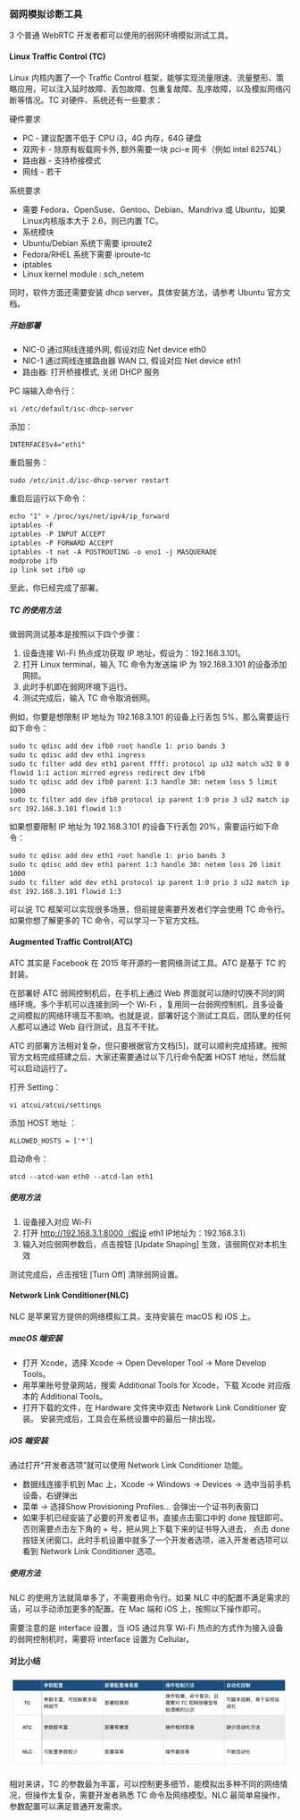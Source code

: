### 弱网模拟诊断工具

3 个普通 WebRTC 开发者都可以使用的弱网环境模拟测试工具。

#### Linux Traffic Control (TC)

Linux 内核内置了一个 Traffic Control 框架，能够实现流量限速、流量整形、策略应用，可以注入延时故障、丢包故障、包重复故障、乱序故障，以及模拟网络闪断等情况。TC 对硬件、系统还有一些要求：

硬件要求

- PC - 建议配置不低于 CPU i3，4G 内存，64G 硬盘
- 双网卡 - 除原有板载网卡外, 额外需要一块 pci-e 网卡（例如 intel 82574L）
- 路由器 - 支持桥接模式
- 网线 - 若干

系统要求

- 需要 Fedora、OpenSuse、Gentoo、Debian、Mandriva 或 Ubuntu，如果Linux内核版本大于 2.6，则已内置 TC。
- 系统模块
- Ubuntu/Debian 系统下需要 iproute2
- Fedora/RHEL 系统下需要 iproute-tc
- iptables
- Linux kernel module : sch_netem

同时，软件方面还需要安装 dhcp server。具体安装方法，请参考 Ubuntu 官方文档。

##### 开始部署

- NIC-0 通过网线连接外网, 假设对应 Net device eth0
- NIC-1 通过网线连接路由器 WAN 口, 假设对应 Net device eth1
- 路由器: 打开桥接模式, 关闭 DHCP 服务

PC 端输入命令行：

```text
vi /etc/default/isc-dhcp-server
```

添加：

```text
INTERFACESv4="eth1"
```

重启服务：

```text
sudo /etc/init.d/isc-dhcp-server restart
```

重启后运行以下命令：

```text
echo "1" > /proc/sys/net/ipv4/ip_forward
iptables -F
iptables -P INPUT ACCEPT
iptables -P FORWARD ACCEPT
iptables -t nat -A POSTROUTING -o eno1 -j MASQUERADE
modprobe ifb
ip link set ifb0 up
```

至此，你已经完成了部署。

##### TC 的使用方法

做弱网测试基本是按照以下四个步骤：

1. 设备连接 Wi-Fi 热点成功获取 IP 地址，假设为：192.168.3.101。
2. 打开 Linux terminal，输入 TC 命令为发送端 IP 为 192.168.3.101 的设备添加网损。
3. 此时手机即在弱网环境下运行。
4. 测试完成后，输入 TC 命令取消弱网。

例如，你要是想限制 IP 地址为 192.168.3.101 的设备上行丢包 5%，那么需要运行如下命令：

```text
sudo tc qdisc add dev ifb0 root handle 1: prio bands 3
sudo tc qdisc add dev eth1 ingress
sudo tc filter add dev eth1 parent ffff: protocol ip u32 match u32 0 0 flowid 1:1 action mirred egress redirect dev ifb0
sudo tc qdisc add dev ifb0 parent 1:3 handle 30: netem loss 5 limit 1000
sudo tc filter add dev ifb0 protocol ip parent 1:0 prio 3 u32 match ip src 192.168.3.101 flowid 1:3
```

如果想要限制 IP 地址为 192.168.3.101 的设备下行丢包 20%，需要运行如下命令：

```text
sudo tc qdisc add dev eth1 root handle 1: prio bands 3
sudo tc qdisc add dev eth1 parent 1:3 handle 30: netem loss 20 limit 1000
sudo tc filter add dev eth1 protocol ip parent 1:0 prio 3 u32 match ip dst 192.168.3.101 flowid 1:3
```

可以说 TC 框架可以实现很多场景，但前提是需要开发者们学会使用 TC 命令行。如果你想了解更多的 TC 命令，可以学习一下官方文档。

#### Augmented Traffic Control(ATC)

ATC 其实是 Facebook 在 2015 年开源的一套网络测试工具。ATC 是基于 TC 的封装。

在部署好 ATC 弱网控制机后，在手机上通过 Web 界面就可以随时切换不同的网络环境。多个手机可以连接到同一个 Wi-Fi ，复用同一台弱网控制机，且多设备之间模拟的网络环境互不影响。也就是说，部署好这个测试工具后，团队里的任何人都可以通过 Web 自行测试，且互不干扰。

ATC 的部署方法相对复杂，但只要根据官方文档[5]，就可以顺利完成搭建。按照官方文档完成搭建之后，大家还需要通过以下几行命令配置 HOST 地址，然后就可以启动运行了。

打开 Setting：

```shell
vi atcui/atcui/settings
```

添加 HOST 地址 ：

```shell
ALLOWED_HOSTS = ['*']
```

启动命令：

```shell
atcd --atcd-wan eth0 --atcd-lan eth1
```

##### 使用方法

1. 设备接入对应 Wi-Fi
2. 打开 http://192.168.3.1:8000（假设 eth1 IP地址为：192.168.3.1）
3. 输入对应弱网参数后，点击按钮 [Update Shaping] 生效，该弱网仅对本机生效

测试完成后，点击按钮 [Turn Off] 清除弱网设置。

#### Network Link Conditioner(NLC)

NLC 是苹果官方提供的网络模拟工具，支持安装在 macOS 和 iOS 上。

##### macOS 端安装

- 打开 Xcode，选择 Xcode -> Open Developer Tool -> More Develop Tools。
- 用苹果账号登录网站，搜索 Additional Tools for Xcode，下载 Xcode 对应版本的 Additional Tools。
- 打开下载的文件，在 Hardware 文件夹中双击 Network Link Conditioner 安装。 安装完成后，工具会在系统设置中的最后一排出现。

##### iOS 端安装

通过打开“开发者选项”就可以使用 Network Link Conditioner 功能。

- 数据线连接手机到 Mac 上，Xcode -> Windows -> Devices -> 选中当前手机设备，右键弹出
- 菜单 -> 选择Show Provisioning Profiles... 会弹出一个证书列表窗口
- 如果手机已经安装了必要的开发者证书，直接点击窗口中的 done 按钮即可。否则需要点击左下角的 + 号，把从网上下载下来的证书导入进去， 点击 done 按钮关闭窗口。此时手机设置中就多了一个开发者选项，进入开发者选项可以看到 Network Link Conditioner 选项。

##### 使用方法

NLC 的使用方法就简单多了，不需要用命令行。如果 NLC 中的配置不满足需求的话，可以手动添加更多的配置。在 Mac 端和 iOS 上，按照以下操作即可。

需要注意的是 interface 设置，当 iOS 通过共享 Wi-Fi 热点的方式作为接入设备的弱网控制机时，需要将 interface 设置为 Cellular。

#### 对比小结

![](./png/弱网模拟工具.jpg)

相对来讲，TC 的参数最为丰富，可以控制更多细节，能模拟出多种不同的网络情况，但操作太复杂，需要开发者熟悉 TC 命令及网络模型。NLC 最简单易操作，参数配置可以满足普通开发需求。